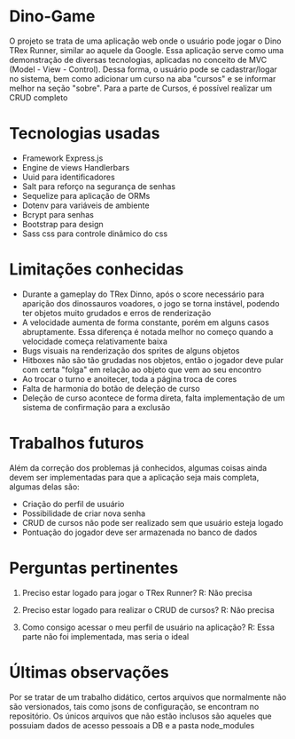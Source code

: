 # Dino-Game
O projeto se trata de uma aplicação web onde o usuário pode jogar o Dino TRex Runner, similar ao aquele da Google. 
Essa aplicação serve como uma demonstração de diversas tecnologias, aplicadas no conceito de MVC (Model - View - Control).
Dessa forma, o usuário pode se cadastrar/logar no sistema, bem como adicionar um curso na aba "cursos" e se informar melhor na seção "sobre".
Para a parte de Cursos, é possível realizar um CRUD completo

# Tecnologias usadas
- Framework Express.js
- Engine de views Handlerbars
- Uuid para identificadores
- Salt para reforço na segurança de senhas
- Sequelize para aplicação de ORMs
- Dotenv para variáveis de ambiente
- Bcrypt para senhas
- Bootstrap para design
- Sass css para controle dinâmico do css
  
# Limitações conhecidas
- Durante a gameplay do TRex Dinno, após o score necessário para aparição dos dinossauros voadores, o jogo se torna instável, podendo ter objetos muito grudados e erros de renderização
- A velocidade aumenta de forma constante, porém em alguns casos abruptamente. Essa diferença é notada melhor no começo quando a velocidade começa relativamente baixa
- Bugs visuais na renderização dos sprites de alguns objetos
- Hitboxes não são tão grudadas nos objetos, então o jogador deve pular com certa "folga" em relação ao objeto que vem ao seu encontro
- Ao trocar o turno e anoitecer, toda a página troca de cores
- Falta de harmonia do botão de deleção de curso
- Deleção de curso acontece de forma direta, falta implementação de um sistema de confirmação para a exclusão

# Trabalhos futuros
Além da correção dos problemas já conhecidos, algumas coisas ainda devem ser implementadas para que a aplicação seja mais completa, algumas delas são:
- Criação do perfil de usuário
- Possibilidade de criar nova senha
- CRUD de cursos não pode ser realizado sem que usuário esteja logado
- Pontuação do jogador deve ser armazenada no banco de dados

# Perguntas pertinentes
1. Preciso estar logado para jogar o TRex Runner?
   R: Não precisa

2. Preciso estar logado para realizar o CRUD de cursos?
   R: Não precisa
   
3. Como consigo acessar o meu perfil de usuário na aplicação?
   R: Essa parte não foi implementada, mas seria o ideal
# Últimas observações

Por se tratar de um trabalho didático, certos arquivos que normalmente não são versionados, tais como jsons de configuração, se encontram no repositório.
Os únicos arquivos que não estão inclusos são aqueles que possuiam dados de acesso pessoais a DB e a pasta node_modules




